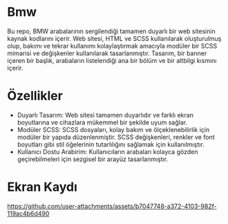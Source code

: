 # Bmw 

Bu repo, BMW arabalarının sergilendiği tamamen duyarlı bir web sitesinin kaynak kodlarını içerir. Web sitesi, HTML ve SCSS kullanılarak oluşturulmuş olup, bakımı ve tekrar kullanımı kolaylaştırmak amacıyla modüler bir SCSS mimarisi ve değişkenler kullanılarak tasarlanmıştır. Tasarım, bir banner içeren bir başlık, arabaların listelendiği ana bir bölüm ve bir altbilgi kısmını içerir.


# Özellikler 
- Duyarlı Tasarım: Web sitesi tamamen duyarlıdır ve farklı ekran boyutlarına ve cihazlara mükemmel bir şekilde uyum sağlar.
- Modüler SCSS: SCSS dosyaları, kolay bakım ve ölçeklenebilirlik için modüler bir yapıda düzenlenmiştir. SCSS değişkenleri, renkler ve font boyutları gibi stil öğelerinin tutarlılığını sağlamak için kullanılmıştır.
- Kullanıcı Dostu Arabirim: Kullanıcıların arabaları kolayca gözden geçirebilmeleri için sezgisel bir arayüz tasarlanmıştır.


# Ekran Kaydı


https://github.com/user-attachments/assets/b7047748-a372-4103-982f-119ac4b6d490


